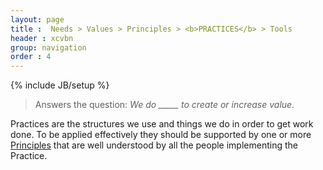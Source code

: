 ```yaml
---
layout: page
title :  Needs > Values > Principles > <b>PRACTICES</b> > Tools
header : xcvbn
group: navigation
order : 4
---
```

{% include JB/setup %}

> Answers the question: *We do _____ to create or increase value.*

Practices are the structures we use and things we do in order to get work done. To be applied effectively they should be supported by one or more [Principles](/principles.html) that are well understood by all the people implementing the Practice.
